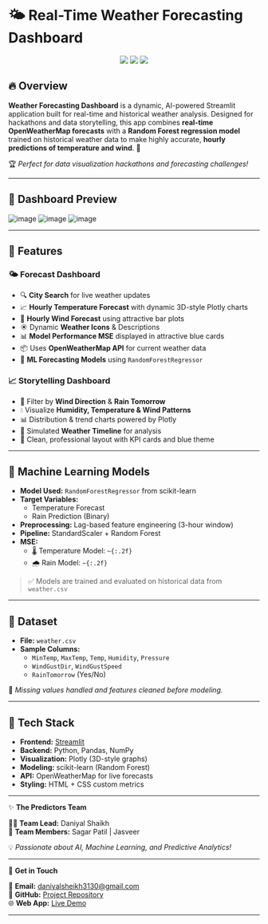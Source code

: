 # 🌤️ Real-Time Weather Forecasting Dashboard

<p align="center">
  <img src="https://img.shields.io/badge/Streamlit-Weather%20App-blue?style=for-the-badge&logo=streamlit" />
  <img src="https://img.shields.io/badge/ML-RandomForest-orange?style=for-the-badge&logo=scikit-learn" />
  <img src="https://img.shields.io/badge/API-OpenWeatherMap-green?style=for-the-badge&logo=openweathermap" />
</p>

## 🔥 Overview

**Weather Forecasting Dashboard** is a dynamic, AI-powered Streamlit application built for real-time and historical weather analysis. Designed for hackathons and data storytelling, this app combines **real-time OpenWeatherMap forecasts** with a **Random Forest regression model** trained on historical weather data to make highly accurate, **hourly predictions of temperature and wind**. 🎯

🏆 _Perfect for data visualization hackathons and forecasting challenges!_

---

## 📸 Dashboard Preview
![image](https://github.com/user-attachments/assets/c826dde0-5ce0-4aea-9fd5-10727ccd3547)
![image](https://github.com/user-attachments/assets/981ccfd9-33ed-427e-8697-0b151483f03d)
![image](https://github.com/user-attachments/assets/4e27f1a7-17f3-4105-ab8e-58647ffe6379)

---

## 🚀 Features

### 🌤️ Forecast Dashboard
- 🔍 **City Search** for live weather updates
- 📈 **Hourly Temperature Forecast** with dynamic 3D-style Plotly charts
- 💨 **Hourly Wind Forecast** using attractive bar plots
- ☀️ Dynamic **Weather Icons** & Descriptions
- 📊 **Model Performance MSE** displayed in attractive blue cards
- 📦 Uses **OpenWeatherMap API** for current weather data
- 🤖 **ML Forecasting Models** using `RandomForestRegressor`

### 📈 Storytelling Dashboard
- 🧭 Filter by **Wind Direction** & **Rain Tomorrow**
- 💧 Visualize **Humidity, Temperature & Wind Patterns**
- 📊 Distribution & trend charts powered by Plotly
- 🔄 Simulated **Weather Timeline** for analysis
- 📌 Clean, professional layout with KPI cards and blue theme

---

## 🧠 Machine Learning Models

- **Model Used:** `RandomForestRegressor` from scikit-learn
- **Target Variables:** 
  - Temperature Forecast
  - Rain Prediction (Binary)
- **Preprocessing:** Lag-based feature engineering (3-hour window)
- **Pipeline:** StandardScaler + Random Forest
- **MSE:**
  - 🌡️ Temperature Model: `~{:.2f}`  
  - 🌧️ Rain Model: `~{:.2f}`

> ✅ Models are trained and evaluated on historical data from `weather.csv`

---

## 📂 Dataset

- **File:** `weather.csv`
- **Sample Columns:**
  - `MinTemp`, `MaxTemp`, `Temp`, `Humidity`, `Pressure`
  - `WindGustDir`, `WindGustSpeed`
  - `RainTomorrow` (Yes/No)

📌 _Missing values handled and features cleaned before modeling._

---

## 🔧 Tech Stack

- **Frontend:** [Streamlit](https://streamlit.io/)
- **Backend:** Python, Pandas, NumPy
- **Visualization:** Plotly (3D-style graphs)
- **Modeling:** scikit-learn (Random Forest)
- **API:** OpenWeatherMap for live forecasts
- **Styling:** HTML + CSS custom metrics

---
✨ **The Predictors Team**

🧑‍💼 **Team Lead:** Daniyal Shaikh  
👥 **Team Members:** Sagar Patil | Jasveer

💡 _Passionate about AI, Machine Learning, and Predictive Analytics!_

---

📮 **Get in Touch**

📧 **Email:** [daniyalsheikh3130@gmail.com](mailto:daniyalsheikh3130@gmail.com)  
🔗 **GitHub:** [Project Repository](#)  
🌐 **Web App:** [Live Demo](#)

---


